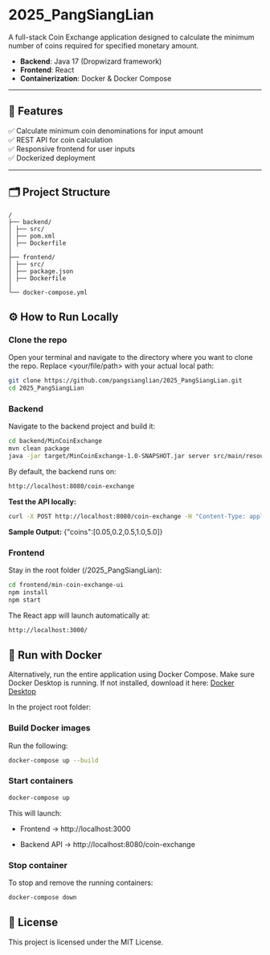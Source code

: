 # 2025_PangSiangLian

A full-stack Coin Exchange application designed to calculate the minimum number of coins required for specified monetary amount.

- **Backend**: Java 17 (Dropwizard framework)
- **Frontend**: React
- **Containerization**: Docker & Docker Compose

---

## 🚀 Features

✅ Calculate minimum coin denominations for input amount  
✅ REST API for coin calculation  
✅ Responsive frontend for user inputs  
✅ Dockerized deployment

---

## 🗂️ Project Structure
```plaintext
/
├── backend/
│ ├── src/
│ ├── pom.xml
│ ├── Dockerfile
│
├── frontend/
│ ├── src/
│ ├── package.json
│ ├── Dockerfile
│
└── docker-compose.yml
```

## ⚙️ How to Run Locally

### Clone the repo
Open your terminal and navigate to the directory where you want to clone the repo. Replace <your/file/path> with your actual local path:
```bash
git clone https://github.com/pangsianglian/2025_PangSiangLian.git
cd 2025_PangSiangLian
```

### Backend
Navigate to the backend project and build it:
```bash
cd backend/MinCoinExchange
mvn clean package
java -jar target/MinCoinExchange-1.0-SNAPSHOT.jar server src/main/resources/config.yml
```
By default, the backend runs on:
```bash
http://localhost:8080/coin-exchange
```
**Test the API locally:**
```bash
curl -X POST http://localhost:8080/coin-exchange -H "Content-Type: application/json" -d "{\"amount\": 6.75, \"denominations\": [10.0, 5.0, 1.0, 0.5, 0.2, 0.1, 0.05, 0.01]}"
```
**Sample Output:**
{"coins":[0.05,0.2,0.5,1.0,5.0]}

### Frontend
Stay in the root folder (<your-file-path>/2025_PangSiangLian):
```bash
cd frontend/min-coin-exchange-ui
npm install
npm start
```
The React app will launch automatically at:
```bash
http://localhost:3000/
```

## 🐳 Run with Docker
Alternatively, run the entire application using Docker Compose.
Make sure Docker Desktop is running. If not installed, download it here: [Docker Desktop](https://www.docker.com/products/docker-desktop/)

In the project root folder:
### Build Docker images
Run the following:
```bash
docker-compose up --build
```

### Start containers
```bash
docker-compose up
```
This will launch:

- Frontend → http://localhost:3000

- Backend API → http://localhost:8080/coin-exchange

### Stop container
To stop and remove the running containers:
```bash
docker-compose down
```


## 📝 License
This project is licensed under the MIT License.
